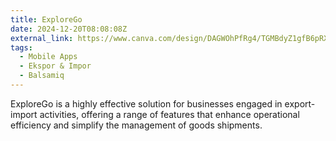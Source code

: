 ```yaml
---
title: ExploreGo
date: 2024-12-20T08:08:08Z
external_link: https://www.canva.com/design/DAGWOhPfRg4/TGMBdyZ1gfB6pRXVM6fTFA/edit?utm_content=DAGWOhPfRg4&utm_campaign=designshare&utm_medium=link2&utm_source=sharebutton 
tags:
  - Mobile Apps
  - Ekspor & Impor
  - Balsamiq
---
```


ExploreGo is a highly effective solution for businesses engaged in export-import activities, offering a range of features that enhance operational efficiency and simplify the management of goods shipments.

<!--more-->
